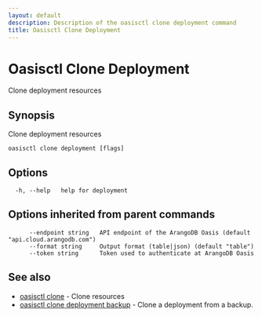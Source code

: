 ```yaml
---
layout: default
description: Description of the oasisctl clone deployment command
title: Oasisctl Clone Deployment
---
```

# Oasisctl Clone Deployment

Clone deployment resources

## Synopsis

Clone deployment resources

```
oasisctl clone deployment [flags]
```

## Options

```
  -h, --help   help for deployment
```

## Options inherited from parent commands

```
      --endpoint string   API endpoint of the ArangoDB Oasis (default "api.cloud.arangodb.com")
      --format string     Output format (table|json) (default "table")
      --token string      Token used to authenticate at ArangoDB Oasis
```

## See also

* [oasisctl clone](oasisctl-clone.html)	 - Clone resources
* [oasisctl clone deployment backup](oasisctl-clone-deployment-backup.html)	 - Clone a deployment from a backup.

